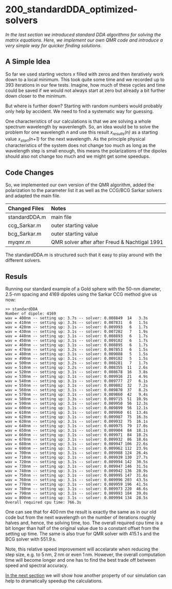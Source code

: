 # 200_standardDDA_optimized-solvers

*In the last section we introduced standard DDA algorithms for solving the matrix equations. Here, we implement our own QMR code and introduce a very simple way for quicker finding solutions.* 

## A Simple Idea

So far we used starting vectors *x* filled with zeros and then iteratively work down to a local minimum. This took quite some time and we recorded up to 393 iterations in our few tests. Imagine, how much of these cycles and time could be saved if we would not always start at zero but already a bit further down closer to the minimum. 

But where is further down? Starting with random numbers would probably only help by accident. We need to find a systematic way for guessing.

One characteristics of our calculations is that we are solving a whole spectrum wavelength by wavenlength. So, an idea would be to solve the problem for one wavelength *n* and use this result *x<sub>results</sub>(n)* as a starting value *x<sub>start</sub>(n+1)* for the next wavelength. As the principle physical characteristics of the system does not change too much as long as the wavelength step is small enough, this means the polarizations of the dipoles should also not change too much and we might get some speedups. 

## Code Changes

So, we implemented our own version of the QMR algorithm, added the polarization to the parameter list it as well as the CCG/BCG Sarkar solvers and adapted the main file.

Changed Files       | Notes
:-----              |:--------
standardDDA.m       | main file
ccg_Sarkar.m        | outer starting value
bcg_Sarkar.m        | outer starting value
myqmr.m             | QMR solver after after Freud & Nachtigal 1991

The standardDDA.m is structured such that it easy to play around with the different solvers.


## Resuls

Running our standard example of a Gold sphere with the 50-nm diameter, 2.5-nm spacing and 4169 dipoles using the Sarkar CCG method give us now:

    >> standardDDA
    Number of dipole: 4169
    wav = 400nm -- setting up: 3.7s -- solver: 0.008849  14   3.3s 
    wav = 410nm -- setting up: 3.3s -- solver: 0.007831   6   1.5s 
    wav = 420nm -- setting up: 3.1s -- solver: 0.009993   6   1.7s 
    wav = 430nm -- setting up: 3.1s -- solver: 0.007282   7   1.9s 
    wav = 440nm -- setting up: 3.1s -- solver: 0.008893   6   1.7s 
    wav = 450nm -- setting up: 3.1s -- solver: 0.009102   6   1.7s 
    wav = 460nm -- setting up: 3.1s -- solver: 0.008895   6   1.7s 
    wav = 470nm -- setting up: 3.2s -- solver: 0.007853   6   1.5s 
    wav = 480nm -- setting up: 3.1s -- solver: 0.009088   5   1.5s 
    wav = 490nm -- setting up: 3.1s -- solver: 0.009182   5   1.5s 
    wav = 500nm -- setting up: 3.2s -- solver: 0.008281   7   1.7s 
    wav = 510nm -- setting up: 3.2s -- solver: 0.008355  11   2.6s 
    wav = 520nm -- setting up: 3.1s -- solver: 0.008678  16   3.8s 
    wav = 530nm -- setting up: 3.1s -- solver: 0.009916  21   4.9s 
    wav = 540nm -- setting up: 3.1s -- solver: 0.009777  27   6.1s 
    wav = 550nm -- setting up: 3.1s -- solver: 0.009802  32   7.2s 
    wav = 560nm -- setting up: 3.1s -- solver: 0.009870  37   8.2s 
    wav = 570nm -- setting up: 3.1s -- solver: 0.009860  42   9.4s 
    wav = 580nm -- setting up: 3.3s -- solver: 0.009715  51  10.9s 
    wav = 590nm -- setting up: 3.1s -- solver: 0.009950  56  12.3s 
    wav = 600nm -- setting up: 3.1s -- solver: 0.009899  56  12.1s 
    wav = 610nm -- setting up: 3.1s -- solver: 0.009960  61  13.4s 
    wav = 620nm -- setting up: 3.1s -- solver: 0.009987  75  16.3s 
    wav = 630nm -- setting up: 3.1s -- solver: 0.009932  75  16.1s 
    wav = 640nm -- setting up: 3.1s -- solver: 0.009975  79  17.0s 
    wav = 650nm -- setting up: 3.1s -- solver: 0.009904  84  18.1s 
    wav = 660nm -- setting up: 3.1s -- solver: 0.009971  84  18.2s 
    wav = 670nm -- setting up: 3.1s -- solver: 0.009932  86  18.6s 
    wav = 680nm -- setting up: 3.1s -- solver: 0.009947 106  22.6s 
    wav = 690nm -- setting up: 3.1s -- solver: 0.009962 112  23.9s 
    wav = 700nm -- setting up: 3.1s -- solver: 0.009988 124  26.4s 
    wav = 710nm -- setting up: 3.1s -- solver: 0.009939 130  27.7s 
    wav = 720nm -- setting up: 3.1s -- solver: 0.009994 142  30.5s 
    wav = 730nm -- setting up: 3.1s -- solver: 0.009947 146  31.5s 
    wav = 740nm -- setting up: 3.1s -- solver: 0.009942 136  28.9s 
    wav = 750nm -- setting up: 3.1s -- solver: 0.009995 147  31.6s 
    wav = 760nm -- setting up: 3.1s -- solver: 0.009996 203  43.5s 
    wav = 770nm -- setting up: 3.1s -- solver: 0.009959 196  41.5s 
    wav = 780nm -- setting up: 3.1s -- solver: 0.009973 220  46.6s 
    wav = 790nm -- setting up: 3.1s -- solver: 0.009993 184  39.0s 
    wav = 800nm -- setting up: 3.1s -- solver: 0.009994 134  28.5s 
    Overall required cpu time: 766.3s

One can see that for 400&thinsp;nm the result is exactly the same as in our old code but from the next wavelength on the number of iterations roughly halves and, hence, the solving time, too. The overall required cpu time is a bit longer than half of the original value due to a constant offset from the setting up time. The same is also true for QMR solver with 415.1&thinsp;s and the BCG solver with 551.9&thinsp;s.

Note, this relative speed improvement will accelarate when reducing the step size, e.g. to 5&thinsp;nm, 2&thinsp;nm or even 1&thinsp;nm. However, the overall computation time will become longer and one has to find the best trade off between speed and spectral accuracy.

[In the next section](../300_advancedDDA) we will show how another property of our simulation can help to dramatically speedup the calculations.